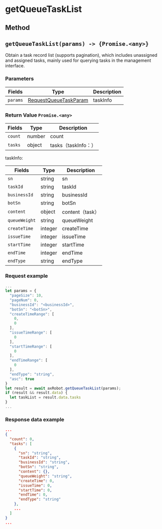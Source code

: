 # getQueueTaskList

## Method

## `getQueueTaskList(params) -> {Promise.<any>}`

Obtain a task record list (supports pagination), which includes unassigned and assigned tasks, mainly used for querying tasks in the management interface.

### Parameters

| Fields         | Type           | Description            |
| ------ | ----------------------------- | -------- |
| `params` | [RequestQueueTaskParam](../../../Define/Define-RequestQueueTaskParam) | taskInfo |

### Return Value `Promise.<any>`
| Fields         | Type           | Description            |
| ------------ | ---------------------------- | --------------  |
| `count`      | number         | count              |
| `tasks`      | object         | tasks（taskInfo：）            |

taskInfo:

| Fields         | Type           | Description            |
| ------------ | ---------------------------- | --------------  |
| `sn`         | string         | sn                   |
| `taskId`     | string         | taskId                       |
| `businessId` | string         | businessId                |
| `botSn`      | string         | botSn             |
| `content`    | object         | content（task）    |
| `queueWeight`| string         | queueWeight         |
| `createTime` | integer        | createTime  |
| `issueTime`  | integer        | issueTime  |
| `startTime`  | integer        | startTime  |
| `endTime`    | integer        | endTime  |
| `endType`    | string         | endType     |

### Request example

```javascript
...
let params = {
  "pageSize": 10,
  "pageNum": 0,
  "businessId": "<businessId>",
  "botSn": "<botSn>",
  "createTimeRange": [
    0,
    0
  ],
  "issueTimeRange": [
    0
  ],
  "startTimeRange": [
    0
  ],
  "endTimeRange": [
    0
  ],
  "endType": "string",
  "asc": true
}
let result = await axRobot.getQueueTaskList(params);
if (result && result.data) {
  let taskList = result.data.tasks
}
...
```
### Response data example

```JSON
...
{
  "count": 0,
  "tasks": [
    {
      "sn": "string",
      "taskId": "string",
      "businessId": "string",
      "botSn": "string",
      "content": {},
      "queueWeight": "string",
      "createTime": 0,
      "issueTime": 0,
      "startTime": 0,
      "endTime": 0,
      "endType": "string"
    },
    ...
  ]
}
...
```




